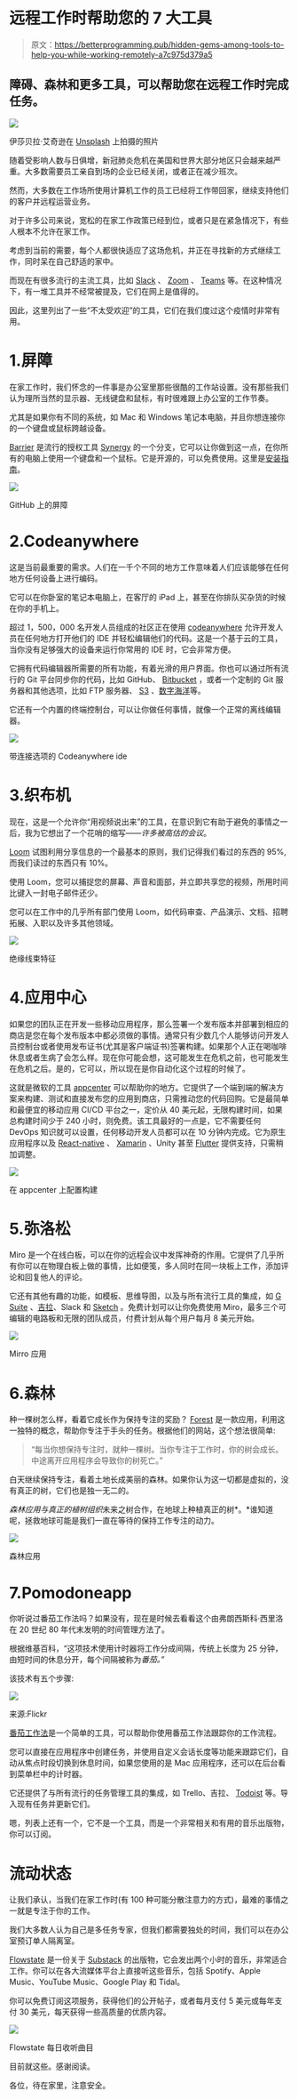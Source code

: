 # 远程工作时帮助您的 7 大工具

> 原文：<https://betterprogramming.pub/hidden-gems-among-tools-to-help-you-while-working-remotely-a7c975d379a5>

## 障碍、森林和更多工具，可以帮助您在远程工作时完成任务。

![](img/230bc6a5e6352af119710a751cefdc78.png)

伊莎贝拉·艾奇逊在 [Unsplash](https://unsplash.com/s/photos/home-office?utm_source=unsplash&utm_medium=referral&utm_content=creditCopyText) 上拍摄的照片

随着受影响人数与日俱增，新冠肺炎危机在美国和世界大部分地区只会越来越严重。大多数需要员工亲自到场的企业已经关闭，或者正在减少班次。

然而，大多数在工作场所使用计算机工作的员工已经将工作带回家，继续支持他们的客户并远程运营业务。

对于许多公司来说，宽松的在家工作政策已经到位，或者只是在紧急情况下，有些人根本不允许在家工作。

考虑到当前的需要，每个人都很快适应了这场危机，并正在寻找新的方式继续工作，同时呆在自己舒适的家中。

而现在有很多流行的主流工具，比如 [Slack](http://slack.com) 、 [Zoom](https://zoom.us/) 、 [Teams](https://teams.microsoft.com/) 等。在这种情况下，有一堆工具并不经常被提及，它们在网上是值得的。

因此，这里列出了一些“不太受欢迎”的工具，它们在我们度过这个疫情时非常有用。

# 1.屏障

在家工作时，我们怀念的一件事是办公室里那些很酷的工作站设置。没有那些我们认为理所当然的显示器、无线键盘和鼠标，有时很难跟上办公室的工作节奏。

尤其是如果你有不同的系统，如 Mac 和 Windows 笔记本电脑，并且你想连接你的一个键盘或鼠标跨越设备。

[Barrier](https://github.com/debauchee/barrier/wiki) 是流行的授权工具 [Synergy](https://symless.com/synergy) 的一个分支，它可以让你做到这一点，在你所有的电脑上使用一个键盘和一个鼠标。它是开源的，可以免费使用。这里是[安装指南](https://www.rauchland.com/articles/using-barrier-to-control-multiple-pcs-with-one-keyboard-and-mouse/)。

![](img/0067d09419e79af83b92346a6c012384.png)

GitHub 上的屏障

# 2.Codeanywhere

这是当前最重要的需求。人们在一千个不同的地方工作意味着人们应该能够在任何地方任何设备上进行编码。

它可以在你卧室的笔记本电脑上，在客厅的 iPad 上，甚至在你排队买杂货的时候在你的手机上。

超过 1，500，000 名开发人员组成的社区正在使用 [codeanywhere](https://codeanywhere.com/) 允许开发人员在任何地方打开他们的 IDE 并轻松编辑他们的代码。这是一个基于云的工具，当你没有足够强大的设备来运行你常用的 IDE 时，它会非常方便。

它拥有代码编辑器所需要的所有功能，有着光滑的用户界面。你也可以通过所有流行的 Git 平台同步你的代码，比如 GitHub、 [Bitbucket](https://bitbucket.org/product) ，或者一个定制的 Git 服务器和其他选项，比如 FTP 服务器、 [S3](https://aws.amazon.com/s3/) 、[数字海洋](https://www.digitalocean.com/)等。

它还有一个内置的终端控制台，可以让你做任何事情，就像一个正常的离线编辑器。

![](img/30be85714c58cced8a1ebd829359be13.png)

带连接选项的 Codeanywhere ide

# 3.织布机

现在，这是一个允许你“用视频说出来”的工具，在意识到它有助于避免的事情之一后，我为它想出了一个花哨的缩写——*许多被高估的会议*。

[Loom](https://www.loom.com/) 试图利用分享信息的一个最基本的原则，我们记得我们看过的东西的 95%,而我们读过的东西只有 10%。

使用 Loom，您可以捕捉您的屏幕、声音和面部，并立即共享您的视频，所用时间比键入一封电子邮件还少。

您可以在工作中的几乎所有部门使用 Loom，如代码审查、产品演示、文档、招聘拓展、入职以及许多其他领域。

![](img/694a32212165174d17269361a9124169.png)

绝缘线束特征

# 4.应用中心

如果您的团队正在开发一些移动应用程序，那么签署一个发布版本并部署到相应的商店是您在每个发布版本中都必须做的事情。通常只有少数几个人能够访问开发人员控制台或者使用发布证书(尤其是客户端证书)签署构建。如果那个人正在喝咖啡休息或者生病了会怎么样。现在你可能会想，这可能发生在危机之前，也可能发生在危机之后。是的，它可以，所以现在是你自动化这个过程的时候了。

这就是微软的工具 [appcenter](https://appcenter.ms/) 可以帮助你的地方。它提供了一个端到端的解决方案来构建、测试和直接发布您的应用到商店，只需推动您的代码回购。它是最简单和最便宜的移动应用 CI/CD 平台之一，定价从 40 美元起，无限构建时间，如果总构建时间少于 240 小时，则免费。该工具最好的一点是，它不需要任何 DevOps 知识就可以设置，任何移动开发人员都可以在 10 分钟内完成。它为原生应用程序以及 [React-native](https://reactnative.dev/) 、 [Xamarin](https://dotnet.microsoft.com/apps/xamarin) 、Unity 甚至 [Flutter](https://flutter.dev/) 提供支持，只需稍加调整。

![](img/92f73fb564439725fa35435aba728317.png)

在 appcenter 上配置构建

# 5.弥洛松

Miro 是一个在线白板，可以在你的远程会议中发挥神奇的作用。它提供了几乎所有你可以在物理白板上做的事情，比如便笺，多人同时在同一块板上工作，添加评论和回复他人的评论。

它还有其他有趣的功能，如模板、思维导图，以及与所有流行工具的集成，如 [G Suite](https://gsuite.google.com/) 、[吉拉](https://www.atlassian.com/software/jira)、Slack 和 [Sketch](https://www.sketch.com/) 。免费计划可以让你免费使用 Miro，最多三个可编辑的电路板和无限的团队成员，付费计划从每个用户每月 8 美元开始。

![](img/2b307060fdd7088f8d88399d8a44e0d6.png)

Mirro 应用

# 6.森林

种一棵树怎么样，看着它成长作为保持专注的奖励？ [Forest](https://www.forestapp.cc/) 是一款应用，利用这一独特的概念，帮助你专注于手头的任务。根据他们的网站，这个想法很简单:

> “每当你想保持专注时，就种一棵树。当你专注于工作时，你的树会成长。中途离开应用程序会导致你的树死亡。”

白天继续保持专注，看着土地长成美丽的森林。如果你认为这一切都是虚拟的，没有真正的树，它们也是独一无二的。

*森林应用与真正的植树组织*未来之树合作，在地球上种植真正的树*。*谁知道呢，拯救地球可能是我们一直在等待的保持工作专注的动力。

![](img/c8f895aabd783f3986f7147b16d3d7f5.png)

森林应用

# 7.Pomodoneapp

你听说过番茄工作法吗？如果没有，现在是时候去看看这个由弗朗西斯科·西里洛在 20 世纪 80 年代末发明的时间管理方法了。

根据维基百科，“这项技术使用计时器将工作分成间隔，传统上长度为 25 分钟，由短时间的休息分开，每个间隔被称为*番茄。”*

该技术有五个步骤:

![](img/1c0243116da27a13d439b28c2275ddf9.png)

来源:Flickr

[番茄工作法](https://pomodoneapp.com/)是一个简单的工具，可以帮助你使用番茄工作法跟踪你的工作流程。

您可以直接在应用程序中创建任务，并使用自定义会话长度等功能来跟踪它们，自动从焦点时段切换到休息时间，如果您使用的是 Mac 应用程序，还可以在后台看到菜单栏中的计时器。

它还提供了与所有流行的任务管理工具的集成，如 Trello、吉拉、 [Todoist](https://todoist.com/) 等。导入现有任务并更新它们。

嗯，列表上还有一个，它不是一个工具，而是一个非常相关和有用的音乐出版物，你可以订阅。

# 流动状态

让我们承认，当我们在家工作时(有 100 种可能分散注意力的方式)，最难的事情之一就是专注于你的工作。

我们大多数人认为自己是多任务专家，但我们都需要独处的时间，我们可以在办公室预订单人隔离室。

[Flowstate](https://flowstate.substack.com/) 是一份关于 [Substack](https://substack.com/) 的出版物，它会发出两个小时的音乐，非常适合工作。你可以在各大流媒体平台上直接听这些音乐，包括 Spotify、Apple Music、YouTube Music、Google Play 和 Tidal。

你可以免费订阅这项服务，获得他们的公开帖子，或者每月支付 5 美元或每年支付 30 美元，每天获得一些高质量的优质内容。

![](img/5815c5e7a6a9d99ebe2a133539a4f2b3.png)

Flowstate 每日收听曲目

目前就这些。感谢阅读。

各位，待在家里，注意安全。